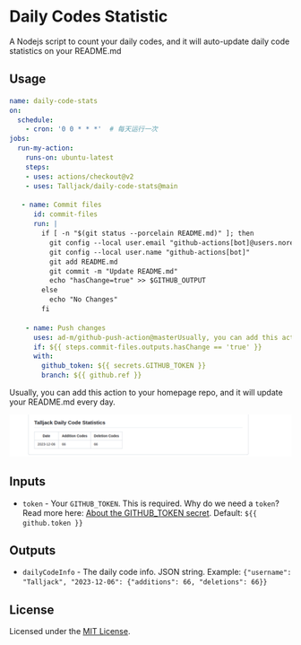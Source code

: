 # Daily Codes Statistic

A Nodejs script to count your daily codes, and it will auto-update daily code statistics on your README.md

## Usage

```yml
name: daily-code-stats
on:
  schedule:
    - cron: '0 0 * * *'  # 每天运行一次
jobs:
  run-my-action:
    runs-on: ubuntu-latest
    steps:
    - uses: actions/checkout@v2
    - uses: Talljack/daily-code-stats@main

   - name: Commit files
      id: commit-files
      run: |
        if [ -n "$(git status --porcelain README.md)" ]; then
          git config --local user.email "github-actions[bot]@users.noreply.github.com"
          git config --local user.name "github-actions[bot]"
          git add README.md
          git commit -m "Update README.md"
          echo "hasChange=true" >> $GITHUB_OUTPUT
        else
          echo "No Changes"
        fi

    - name: Push changes
      uses: ad-m/github-push-action@masterUsually, you can add this action to your homepage repo,
      if: ${{ steps.commit-files.outputs.hasChange == 'true' }}
      with:
        github_token: ${{ secrets.GITHUB_TOKEN }}
        branch: ${{ github.ref }}
```

Usually, you can add this action to your homepage repo, and it will update your README.md every day.

![Talljack daily code](image.png)

## Inputs

- `token` - Your `GITHUB_TOKEN`. This is required. Why do we need a `token`? Read more here: [About the GITHUB_TOKEN secret](https://help.github.com/en/actions/automating-your-workflow-with-github-actions/authenticating-with-the-github_token#about-the-github_token-secret). Default: `${{ github.token }}`

## Outputs

- `dailyCodeInfo` - The daily code info. JSON string. Example: `{"username": "Talljack", "2023-12-06": {"additions": 66, "deletions": 66}}`

## License

Licensed under the [MIT License](LICENSE).
